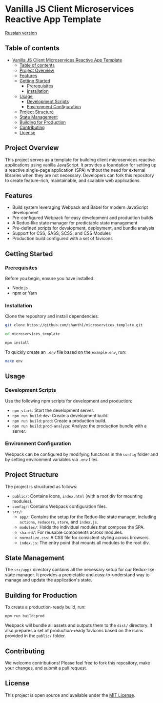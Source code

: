 # Vanilla JS Client Microservices Reactive App Template

[Russian version](README.ru.md)

## Table of contents
- [Vanilla JS Client Microservices Reactive App Template](#vanilla-js-client-microservices-reactive-app-template)
  - [Table of contents](#table-of-contents)
  - [Project Overview](#project-overview)
  - [Features](#features)
  - [Getting Started](#getting-started)
    - [Prerequisites](#prerequisites)
    - [Installation](#installation)
  - [Usage](#usage)
    - [Development Scripts](#development-scripts)
    - [Environment Configuration](#environment-configuration)
  - [Project Structure](#project-structure)
  - [State Management](#state-management)
  - [Building for Production](#building-for-production)
  - [Contributing](#contributing)
  - [License](#license)

## Project Overview
This project serves as a template for building client microservices reactive applications using vanilla JavaScript. It provides a foundation for setting up a reactive single-page application (SPA) without the need for external libraries when they are not necessary. Developers can fork this repository to create feature-rich, maintainable, and scalable web applications.

## Features
- Build system leveraging Webpack and Babel for modern JavaScript development
- Pre-configured Webpack for easy development and production builds
- A Redux-like state manager for predictable state management
- Pre-defined scripts for development, deployment, and bundle analysis
- Support for CSS, SASS, SCSS, and CSS Modules
- Production build configured with a set of favicons

## Getting Started

### Prerequisites
Before you begin, ensure you have installed:
- Node.js
- npm or Yarn

### Installation
Clone the repository and install dependencies:

```bash
git clone https://github.com/shanth1/microservices_template.git
```
```bash
cd microservices_template
```
```bash
npm install
```

To quickly create an `.env` file based on the `example.env`, run:
```bash
make env
```


## Usage

### Development Scripts

Use the following npm scripts for development and production:

- `npm start`: Start the development server.
- `npm run build:dev`: Create a development build.
- `npm run build:prod`: Create a production build.
- `npm run build:prod-analyze`: Analyze the production bundle with a server.

### Environment Configuration
Webpack can be configured by modifying functions in the `config` folder and by setting environment variables via `.env` files.

## Project Structure

The project is structured as follows:

- `public/`: Contains icons, `index.html` (with a root div for mounting modules).
- `config/`: Contains Webpack configuration files.
- `src/`:
  - `app/`: Contains the setup for the Redux-like state manager, including `actions`, `reducers`, `store`, and `index.js`.
  - `modules/`: Holds the individual modules that compose the SPA.
  - `shared/`: For reusable components across modules.
  - `normalize.css`: A CSS file for consistent styling across browsers.
  - `index.js`: The entry point that mounts all modules to the root div.

## State Management
The `src/app/` directory contains all the necessary setup for our Redux-like state manager. It provides a predictable and easy-to-understand way to manage and update the application's state.

## Building for Production
To create a production-ready build, run:

```bash
npm run build:prod
```

Webpack will bundle all assets and outputs them to the `dist/` directory. It also prepares a set of production-ready favicons based on the icons provided in the `public/` folder.

## Contributing
We welcome contributions! Please feel free to fork this repository, make your changes, and submit a pull request.

## License
This project is open source and available under the [MIT License](LICENSE).




